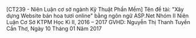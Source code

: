 [CT239 - Niên Luận cơ sở ngành Kỹ Thuật Phần Mềm]
Tên đề tài: "Xây dựng Website bán hoa tươi online" bằng ngôn ngữ ASP.Net
Nhóm II Niên Luận Cơ Sở KTPM
Học Kì II, 2016 – 2017
GVHD: Nguyễn Thị Thanh Tuyền
Cần Thơ, Ngày 10 Tháng 01 Năm 2017


